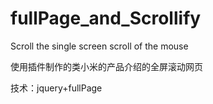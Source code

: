 # fullPage_and_Scrollify
Scroll the single screen scroll of the mouse

使用插件制作的类小米的产品介绍的全屏滚动网页

技术：jquery+fullPage
